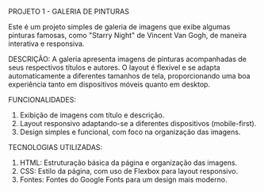PROJETO 1 - GALERIA DE PINTURAS

Este é um projeto simples de galeria de imagens que exibe algumas pinturas famosas, como "Starry Night" de Vincent Van Gogh, de maneira interativa e responsiva.

DESCRIÇÃO:
A galeria apresenta imagens de pinturas acompanhadas de seus respectivos títulos e autores. O layout é flexível e se adapta automaticamente a diferentes tamanhos de tela, proporcionando uma boa experiência tanto em dispositivos móveis quanto em desktop.

FUNCIONALIDADES:
1. Exibição de imagens com título e descrição.
2. Layout responsivo adaptando-se a diferentes dispositivos (mobile-first).
3. Design simples e funcional, com foco na organização das imagens.

TECNOLOGIAS UTILIZADAS:
1. HTML: Estruturação básica da página e organização das imagens.
2. CSS: Estilo da página, com uso de Flexbox para layout responsivo.
3. Fontes: Fontes do Google Fonts para um design mais moderno.
